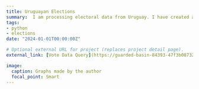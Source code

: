 ```yaml
---
title: Uruguayan Elections
summary:  I am processing electoral data from Uruguay. I have created a Heroku app so that you can get the results from your precinct in the last elections using your ID. I have also computed the differences for each precinct between the last two elections (see picture; The Precincts highlighted are the ones from my city, Las Piedras).
tags:
- python
- elections
date: "2024-01-01T00:00:00Z"

# Optional external URL for project (replaces project detail page).
external_link: [Vote Data Query](https://guarded-basin-84393-47f3b0873270.herokuapp.com/)

image: 
  caption: Graphs made by the author
  focal_point: Smart
---
```

